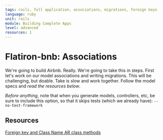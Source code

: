 ```yaml
---
tags: rails, full application, associations, migrations, foreign keys
language: ruby
unit: rails
module: Building Complete Apps
level: advanced
resources: 1
---
```


# Flatiron-bnb: Associations

We're going to build Airbnb. Really. We're going to take this in steps. First let's work on our model associations and writing migrations. This will be challenging, but doable. Take is slow and work together. Follow the model specs and <em>read the resources below</em>.

<em>Before anything</em>, note that when you generate models, controllers, etc, be sure to include this option, so that it skips tests (which we already have): `--no-test-framework`

## Resources

[Foreign key and Class Name AR class methods](http://api.rubyonrails.org/classes/ActiveRecord/Associations/ClassMethods.html)
